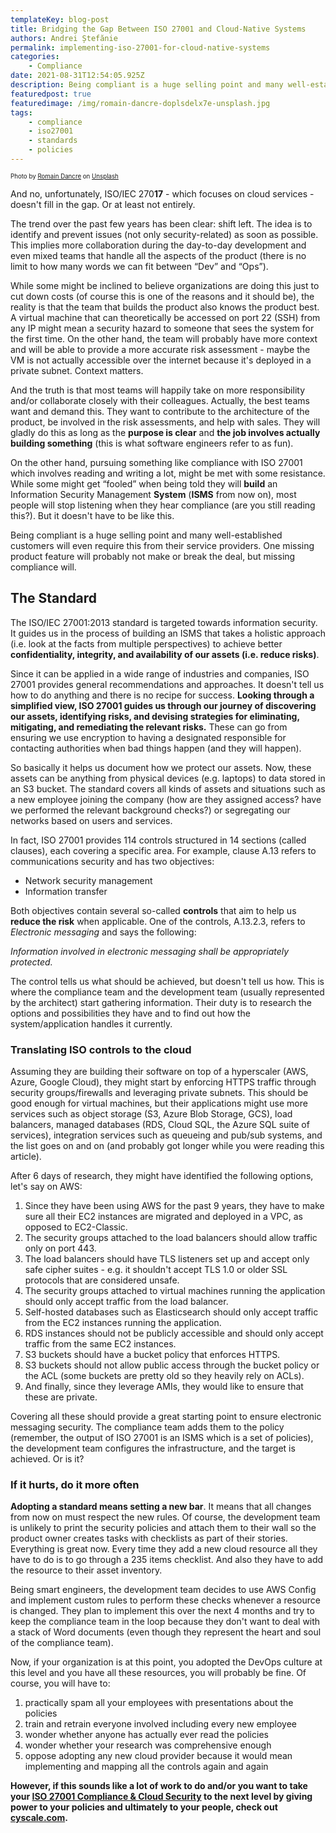 ```yaml
---
templateKey: blog-post
title: Bridging the Gap Between ISO 27001 and Cloud-Native Systems
authors: Andrei Ștefănie
permalink: implementing-iso-27001-for-cloud-native-systems
categories:
    - Compliance
date: 2021-08-31T12:54:05.925Z
description: Being compliant is a huge selling point and many well-established customers will even require this from their service providers. One missing product feature will probably not make or break the deal, but missing compliance will.
featuredpost: true
featuredimage: /img/romain-dancre-doplsdelx7e-unsplash.jpg
tags:
    - compliance
    - iso27001
    - standards
    - policies
---
```


<!--StartFragment-->

<sub><sup>Photo by [Romain Dancre](https://unsplash.com/@romaindancre?utm_source=unsplash&utm_medium=referral&utm_content=creditCopyText) on [Unsplash](https://unsplash.com/?utm_source=unsplash&utm_medium=referral&utm_content=creditCopyText)</sup></sub>

<!--EndFragment-->

<!--StartFragment-->

And no, unfortunately, ISO/IEC 270**17** - which focuses on cloud services - doesn't fill in the gap. Or at least not entirely.

The trend over the past few years has been clear: shift left. The idea is to identify and prevent issues (not only security-related) as soon as possible. This implies more collaboration during the day-to-day development and even mixed teams that handle all the aspects of the product (there is no limit to how many words we can fit between “Dev” and “Ops”).

While some might be inclined to believe organizations are doing this just to cut down costs (of course this is one of the reasons and it should be), the reality is that the team that builds the product also knows the product best. A virtual machine that can theoretically be accessed on port 22 (SSH) from any IP might mean a security hazard to someone that sees the system for the first time. On the other hand, the team will probably have more context and will be able to provide a more accurate risk assessment - maybe the VM is not actually accessible over the internet because it's deployed in a private subnet. Context matters.

And the truth is that most teams will happily take on more responsibility and/or collaborate closely with their colleagues. Actually, the best teams want and demand this. They want to contribute to the architecture of the product, be involved in the risk assessments, and help with sales. They will gladly do this as long as the **purpose is clear** and **the job involves actually building something** (this is what software engineers refer to as fun).

On the other hand, pursuing something like compliance with ISO 27001 which involves reading and writing a lot, might be met with some resistance. While some might get “fooled” when being told they will **build** an Information Security Management **System** (**ISMS** from now on), most people will stop listening when they hear compliance (are you still reading this?). But it doesn't have to be like this.

Being compliant is a huge selling point and many well-established customers will even require this from their service providers. One missing product feature will probably not make or break the deal, but missing compliance will.

## The Standard

The ISO/IEC 27001:2013 standard is targeted towards information security. It guides us in the process of building an ISMS that takes a holistic approach (i.e. look at the facts from multiple perspectives) to achieve better **confidentiality, integrity, and availability of our assets (i.e. reduce risks)**.

Since it can be applied in a wide range of industries and companies, ISO 27001 provides general recommendations and approaches. It doesn't tell us how to do anything and there is no recipe for success. **Looking through a simplified view, ISO 27001 guides us through our journey of discovering our assets, identifying risks, and devising strategies for eliminating, mitigating, and remediating the relevant risks.** These can go from ensuring we use encryption to having a designated responsible for contacting authorities when bad things happen (and they will happen).

So basically it helps us document how we protect our assets. Now, these assets can be anything from physical devices (e.g. laptops) to data stored in an S3 bucket. The standard covers all kinds of assets and situations such as a new employee joining the company (how are they assigned access? have we performed the relevant background checks?) or segregating our networks based on users and services.

In fact, ISO 27001 provides 114 controls structured in 14 sections (called clauses), each covering a specific area. For example, clause A.13 refers to communications security and has two objectives:

-   Network security management
-   Information transfer

Both objectives contain several so-called **controls** that aim to help us **reduce the risk** when applicable. One of the controls, A.13.2.3, refers to _Electronic messaging_ and says the following:

_Information involved in electronic messaging shall be appropriately protected._

The control tells us what should be achieved, but doesn't tell us how. This is where the compliance team and the development team (usually represented by the architect) start gathering information. Their duty is to research the options and possibilities they have and to find out how the system/application handles it currently.

### Translating ISO controls to the cloud

Assuming they are building their software on top of a hyperscaler (AWS, Azure, Google Cloud), they might start by enforcing HTTPS traffic through security groups/firewalls and leveraging private subnets. This should be good enough for virtual machines, but their applications might use more services such as object storage (S3, Azure Blob Storage, GCS), load balancers, managed databases (RDS, Cloud SQL, the Azure SQL suite of services), integration services such as queueing and pub/sub systems, and the list goes on and on (and probably got longer while you were reading this article).

After 6 days of research, they might have identified the following options, let's say on AWS:

1. Since they have been using AWS for the past 9 years, they have to make sure all their EC2 instances are migrated and deployed in a VPC, as opposed to EC2-Classic.
2. The security groups attached to the load balancers should allow traffic only on port 443.
3. The load balancers should have TLS listeners set up and accept only safe cipher suites - e.g. it shouldn't accept TLS 1.0 or older SSL protocols that are considered unsafe.
4. The security groups attached to virtual machines running the application should only accept traffic from the load balancer.
5. Self-hosted databases such as Elasticsearch should only accept traffic from the EC2 instances running the application.
6. RDS instances should not be publicly accessible and should only accept traffic from the same EC2 instances.
7. S3 buckets should have a bucket policy that enforces HTTPS.
8. S3 buckets should not allow public access through the bucket policy or the ACL (some buckets are pretty old so they heavily rely on ACLs).
9. And finally, since they leverage AMIs, they would like to ensure that these are private.

Covering all these should provide a great starting point to ensure electronic messaging security. The compliance team adds them to the policy (remember, the output of ISO 27001 is an ISMS which is a set of policies), the development team configures the infrastructure, and the target is achieved. Or is it?

### If it hurts, do it more often

**Adopting a standard means setting a new bar**. It means that all changes from now on must respect the new rules. Of course, the development team is unlikely to print the security policies and attach them to their wall so the product owner creates tasks with checklists as part of their stories. Everything is great now. Every time they add a new cloud resource all they have to do is to go through a 235 items checklist. And also they have to add the resource to their asset inventory.

Being smart engineers, the development team decides to use AWS Config and implement custom rules to perform these checks whenever a resource is changed. They plan to implement this over the next 4 months and try to keep the compliance team in the loop because they don't want to deal with a stack of Word documents (even though they represent the heart and soul of the compliance team).

Now, if your organization is at this point, you adopted the DevOps culture at this level and you have all these resources, you will probably be fine. Of course, you will have to:

1. practically spam all your employees with presentations about the policies
2. train and retrain everyone involved including every new employee
3. wonder whether anyone has actually ever read the policies
4. wonder whether your research was comprehensive enough
5. oppose adopting any new cloud provider because it would mean implementing and mapping all the controls again and again

**However, if this sounds like a lot of work to do and/or you want to take your [ISO 27001 Compliance & Cloud Security](https://cyscale.com/use-cases/iso-27001-compliance/) to the next level by giving power to your policies and ultimately to your people, check out [cyscale.com](https://app.cyscale.com/ 'https://app.cyscale.com/').**

<!--EndFragment-->
